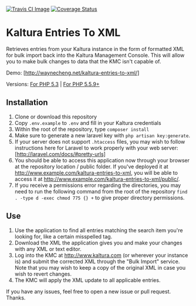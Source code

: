 [![Travis CI Image](https://travis-ci.org/welps/kaltura-entries-to-xml.svg?branch=master)](https://travis-ci.org/welps/kaltura-entries-to-xml) [![Coverage Status](https://coveralls.io/repos/welps/kaltura-entries-to-xml/badge.svg?branch=master&service=github)](https://coveralls.io/github/welps/kaltura-entries-to-xml?branch=master)

# Kaltura Entries To XML
Retrieves entries from your Kaltura instance in the form of formatted XML for bulk import back into the Kaltura Management Console. This will allow you to make bulk changes to data that the KMC isn't capable of.

Demo: [http://waynecheng.net/kaltura-entries-to-xml/]

Versions: [For PHP 5.3](https://github.com/welps/kaltura-entries-to-xml/tree/php53-conversion) | [For PHP 5.5.9+](https://github.com/welps/kaltura-entries-to-xml)

## Installation

1. Clone or download this repository
2. Copy `.env.example` to `.env` and fill in your Kaltura credentials
3. Within the root of the repository, type `composer install`
4. Make sure to generate a new laravel key with `php artisan key:generate`.
5. If your server does not support `.htaccess` files, you may wish to follow instructions here for Laravel to work properly with your web server: [http://laravel.com/docs/#pretty-urls]
6. You should be able to access this application now through your browser at the repository location / public folder. If you've deployed it at http://www.example.com/kaltura-entries-to-xml, you will be able to access it at http://www.example.com/kaltura-entries-to-xml/public/.
7. If you receive a permissions error regarding the directories, you may need to run the following command from the root of the repository `find . -type d -exec chmod 775 {} +` to give proper directory permissions.

## Use

1. Use the application to find all entries matching the search item you're looking for, like a certain misspelled tag.
2. Download the XML the application gives you and make your changes with any XML or text editor.
3. Log into the KMC at http://www.kaltura.com (or wherever your instance is) and submit the corrected XML through the "Bulk Import" service. Note that you may wish to keep a copy of the original XML in case you wish to revert changes.
4. The KMC will apply the XML update to all applicable entries.

If you have any issues, feel free to open a new issue or pull request. Thanks.
